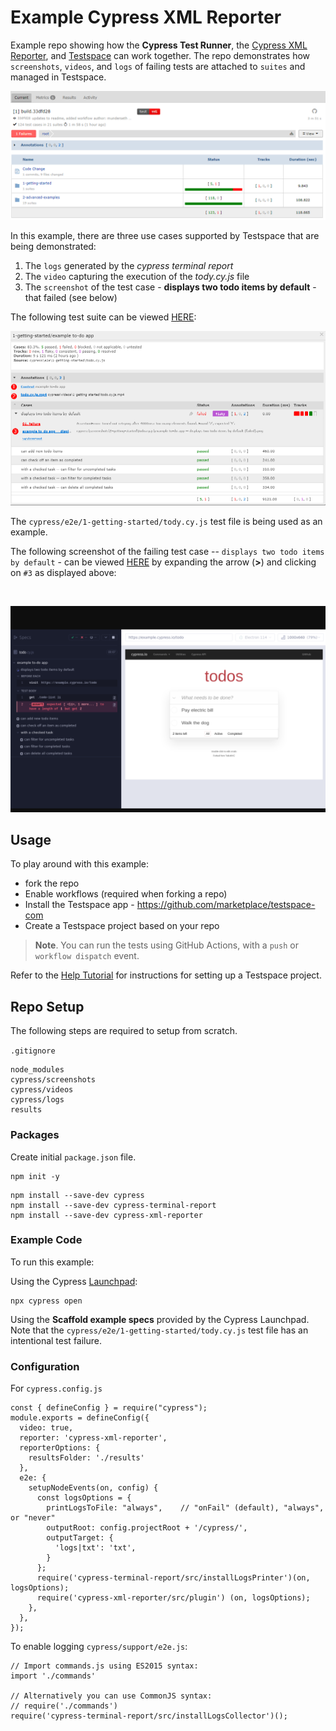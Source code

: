 # Example Cypress XML Reporter
Example repo showing how the **Cypress Test Runner**, the [Cypress XML Reporter](https://github.com/testspace-com/cypress-xml-reporter), and [Testspace](https://testspace.com) can work together. The repo demonstrates how `screenshots`, `videos`, and `logs` of failing tests are attached to `suites` and managed in Testspace.

![Current Test Results](./assets/readme-current-results.png "Current Test Results")

In this example, there are three use cases supported by Testspace that are being demonstrated:
1. The `logs` generated by the *cypress terminal report*
2. The `video` capturing the execution of the *tody.cy.js* file
3. The `screenshot` of the test case - **displays two todo items by default** - that failed (see below)

The following test suite can be viewed [HERE](https://testspace-com.testspace.com/projects/testspace-com:example-cypress.xml.reporter/spaces/main/current/1-getting-started):

![Failing Test Suite](./assets/readme-failing-test-suite.png "Failing Test Suite")

The `cypress/e2e/1-getting-started/tody.cy.js` test file is being used as an example.

The following screenshot of the failing test case -- `displays two todo items by default` - can be viewed [HERE](https://testspace-com.testspace.com/projects/testspace-com:example-cypress.xml.reporter/spaces/main/current/1-getting-started) by expanding the arrow (**>**) and clicking on `#3` as displayed above:

<br>

![Failing Test Case Screenshot](./assets/readme-failing-test-case-screenshot.png "Failing Test Case Screenshot")


## Usage
To play around with this example:
- fork the repo
- Enable workflows (required when forking a repo)
- Install the Testspace app - https://github.com/marketplace/testspace-com
- Create a Testspace project based on your repo

> **Note**. You can run the tests using GitHub Actions, with a `push` or  `workflow dispatch` event.

Refer to the [Help Tutorial](https://help.testspace.com/tutorial/setup) for instructions for setting up a Testspace project.


## Repo Setup
The following steps are required to setup from scratch.

`.gitignore`
```
node_modules
cypress/screenshots
cypress/videos
cypress/logs
results
```
### Packages

Create initial `package.json` file.
```
npm init -y
```

```
npm install --save-dev cypress
npm install --save-dev cypress-terminal-report
npm install --save-dev cypress-xml-reporter
```

### Example Code

To run this example:

Using the Cypress [Launchpad](https://docs.cypress.io/guides/getting-started/opening-the-app#The-Launchpad):
```
npx cypress open
```

Using the **Scaffold example specs** provided by the Cypress Launchpad. Note that the `cypress/e2e/1-getting-started/tody.cy.js` test file has an intentional test failure.

### Configuration

For `cypress.config.js`
```
const { defineConfig } = require("cypress");
module.exports = defineConfig({
  video: true,
  reporter: 'cypress-xml-reporter',
  reporterOptions: {
    resultsFolder: './results'
  },
  e2e: {
    setupNodeEvents(on, config) {
      const logsOptions = {
        printLogsToFile: "always",    // "onFail" (default), "always", or "never"
        outputRoot: config.projectRoot + '/cypress/',
        outputTarget: {
          'logs|txt': 'txt',
        }
      };
      require('cypress-terminal-report/src/installLogsPrinter')(on, logsOptions);
      require('cypress-xml-reporter/src/plugin') (on, logsOptions);
    },
  },
});
```

To enable logging `cypress/support/e2e.js`:
```
// Import commands.js using ES2015 syntax:
import './commands'

// Alternatively you can use CommonJS syntax:
// require('./commands')
require('cypress-terminal-report/src/installLogsCollector')();
```
